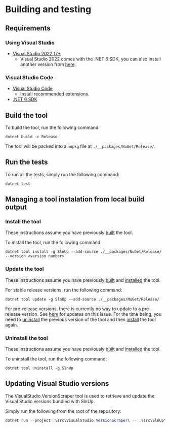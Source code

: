 # Building and testing

## Requirements

### Using Visual Studio

* [Visual Studio 2022 17+](https://visualstudio.microsoft.com/downloads/)
  * Visual Studio 2022 comes with the .NET 6 SDK, you can also install another
    version from [here](https://dotnet.microsoft.com/download/dotnet/6.0).

### Visual Studio Code

* [Visual Studio Code](https://code.visualstudio.com/Download)
  * Install recommended extensions.
* [.NET 6 SDK](https://dotnet.microsoft.com/download/dotnet/6.0)

## Build the tool

To build the tool, run the following command:

``` shell
dotnet build -c Release
```

The tool will be packed into a `nupkg` file at `./__packages/NuGet/Release/`.

## Run the tests

To run all the tests, simply run the following command:

``` shell
dotnet test
```

## Managing a tool instalation from local build output

### Install the tool

These instructions assume you have previously [built](#build-the-tool) the tool.

To install the tool, run the following command:

``` shell
dotnet tool install -g SlnUp --add-source ./__packages/NuGet/Release/ --version <version number>
```

### Update the tool

These instructions assume you have previously [built](#build-the-tool) and [installed](#install-the-tool) the tool.

For stable release versions, run the following command:

``` shell
dotnet tool update -g SlnUp --add-source ./__packages/NuGet/Release/
```

For pre-release versions, there is currently no way to update to a pre-release version. See [here](https://github.com/dotnet/sdk/issues/2551) for updates on this issue. For the time being, you need to [uninstall](#uninstall-the-tool) the previous version of the tool and then [install](#install-the-tool) the tool again.

### Uninstall the tool

These instructions assume you have previously [built](#build-the-tool) and [installed](#install-the-tool) the tool.

To uninstall the tool, run the following command:

``` shell
dotnet tool uninstall -g SlnUp
```

## Updating Visual Studio versions

The VisualStudio.VersionScraper tool is used to retrieve and update the Visual Studio versions bundled with SlnUp.

Simply run the following from the root of the repository:

```powershell
dotnet run --project .\src\VisualStudio.VersionScraper\ -- .\src\SlnUp\Versions.json
```
